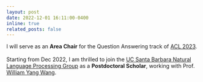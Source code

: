 ```yaml
---
layout: post
date: 2022-12-01 16:11:00-0400
inline: true
related_posts: false
---
```


I will serve as an <b>Area Chair</b> for the Question Answering track of <a href="https://2023.aclweb.org/">ACL 2023</a>.
<br/><br/>
Starting from Dec 2022, I am thrilled to join the <a href="https://nlp.cs.ucsb.edu/index.html">UC Santa Barbara Natural Language Processing Group</a> as a <b>Postdoctoral Scholar</b>, working with Prof. <a href="https://sites.cs.ucsb.edu/~william/">William Yang Wang</a>.

